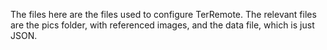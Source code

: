 The files here are the files used to configure TerRemote.  The relevant files are the pics folder, with referenced images, and the data file, which is just JSON.
